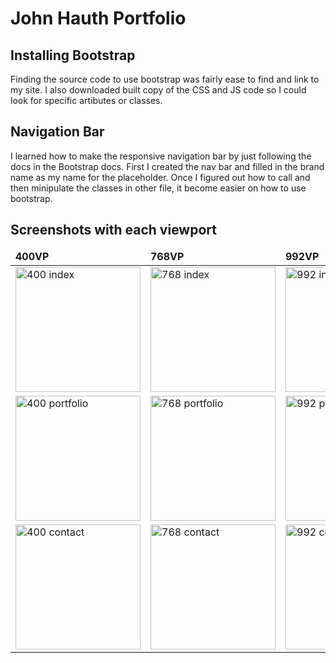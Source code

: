 # John Hauth Portfolio

## Installing Bootstrap

Finding the source code to use bootstrap was fairly ease to find and link to my site. I also downloaded built copy of the CSS and JS code so I could look for specific artibutes or classes.

## Navigation Bar

I learned how to make the responsive navigation bar by just following the docs in the Bootstrap docs. First I created the nav bar and filled in the brand name as my name for the placeholder. Once I figured out how to call and then minipulate the classes in other file, it become easier on how to use bootstrap.


## Screenshots with each viewport
<table>
	<thead>
		<td>
			<b>400VP</b>
		</td>
		<td>
			<b>768VP</b>
		</td>
        <td>
            <b>992VP</b>
        </td>
	</thead>
    <!--INDEX PAGE IMAGES-->
	<tr>
    	<td>
			<img width="200" alt="400 index" src="https://user-images.githubusercontent.com/72667159/100000495-a95dc480-2d8f-11eb-971d-5b4e8cb3e98d.JPG">
		</td>
		<td>
			<img width="200" alt="768 index" src="https://user-images.githubusercontent.com/72667159/99999590-60594080-2d8e-11eb-8f03-ee952058793d.JPG">
		</td>
        <td>
			<img width="200" alt="992 index" src="https://user-images.githubusercontent.com/72667159/99999587-60594080-2d8e-11eb-8aa2-655a440e95bd.JPG">
		</td>
	</tr>
    <!--PORTFOLIO IMAGES-->
	<tr>
		<td>
			<img width="200" alt="400 portfolio" src="https://user-images.githubusercontent.com/72667159/100000812-225d1c00-2d90-11eb-809b-9d91fbff4b6f.JPG">
		</td>
		<td>
			<img width="200" alt="768 portfolio" src="https://user-images.githubusercontent.com/72667159/99999591-60594080-2d8e-11eb-9a1d-e0823c7fc35a.JPG">
		</td>
        <td>
			<img width="200" alt="992 portfolio" src="https://user-images.githubusercontent.com/72667159/99999605-64855e00-2d8e-11eb-8e6c-81095a748330.JPG">
		</td>
	</tr>
    <!--CONTACT IMAGES-->
    <tr>
        <td>
			<img width="200" alt="400 contact" src="https://user-images.githubusercontent.com/72667159/99999570-59cac900-2d8e-11eb-8621-290c152269be.JPG">
		</td>
        <td>
			<img width="200" alt="768 contact" src="https://user-images.githubusercontent.com/72667159/99999589-60594080-2d8e-11eb-823e-ebc4a44fafe7.JPG">
        </td>
        <td>
			<img width="200" alt="992 contact" src="https://user-images.githubusercontent.com/72667159/99999592-60594080-2d8e-11eb-81c8-462cf05d217a.JPG">
		</td>
    </tr>
</table>